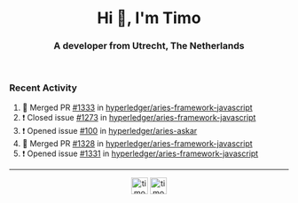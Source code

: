 <h1 align="center">Hi 👋, I'm Timo</h1>
<h3 align="center">A developer from Utrecht, The Netherlands</h3>
<br/>
<!-- https://github.com/rahuldkjain/github-profile-readme-generator --!>

<!--  <p align="left"><img src="https://github-readme-stats.vercel.app/api?username=timoglastra&show_icons=true&count_private=true&" alt="timoglastra" /></p> --!>

<!--
Github language stats
<p align="left"><img src="https://github-readme-stats.vercel.app/api/top-langs/?username=timoglastra&layout=compact" alt="timoglastra" /><p>
-->

<!-- Codestats language stats -->
<!-- <p align="left"><img src="https://codestats-readme.vercel.app/api/top-langs/?username=timoglastra&layout=compact&language_count=12" alt="timoglastra" /><p>    --!>
  
<h3>Recent Activity</h3>

<!--START_SECTION:activity-->
1. 🎉 Merged PR [#1333](https://github.com/hyperledger/aries-framework-javascript/pull/1333) in [hyperledger/aries-framework-javascript](https://github.com/hyperledger/aries-framework-javascript)
2. ❗️ Closed issue [#1273](https://github.com/hyperledger/aries-framework-javascript/issues/1273) in [hyperledger/aries-framework-javascript](https://github.com/hyperledger/aries-framework-javascript)
3. ❗️ Opened issue [#100](https://github.com/hyperledger/aries-askar/issues/100) in [hyperledger/aries-askar](https://github.com/hyperledger/aries-askar)
4. 🎉 Merged PR [#1328](https://github.com/hyperledger/aries-framework-javascript/pull/1328) in [hyperledger/aries-framework-javascript](https://github.com/hyperledger/aries-framework-javascript)
5. ❗️ Opened issue [#1331](https://github.com/hyperledger/aries-framework-javascript/issues/1331) in [hyperledger/aries-framework-javascript](https://github.com/hyperledger/aries-framework-javascript)
<!--END_SECTION:activity-->

---

<p align="center">
<a href="https://twitter.com/timoglastra" target="blank"><img align="center" src="https://cdn.jsdelivr.net/npm/simple-icons@3.0.1/icons/twitter.svg" alt="timoglastra" height="30" width="30" /></a>
<a href="https://linkedin.com/in/timoglastra" target="blank"><img align="center" src="https://cdn.jsdelivr.net/npm/simple-icons@3.0.1/icons/linkedin.svg" alt="timoglastra" height="30" width="30" /></a>
</p>



